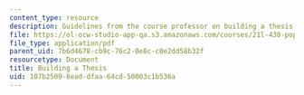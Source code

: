```yaml
---
content_type: resource
description: Guidelines from the course professor on building a thesis.
file: https://ol-ocw-studio-app-qa.s3.amazonaws.com/courses/21l-430-popular-narrative-masterminds-fall-2004/107b25098eaddfaa64cd50003c1b536a_MIT21L_430F04_thesis.pdf
file_type: application/pdf
parent_uid: 7b6d4678-cb9c-76c2-0e8c-c0e2dd58b32f
resourcetype: Document
title: Building a Thesis
uid: 107b2509-8ead-dfaa-64cd-50003c1b536a
---
```

